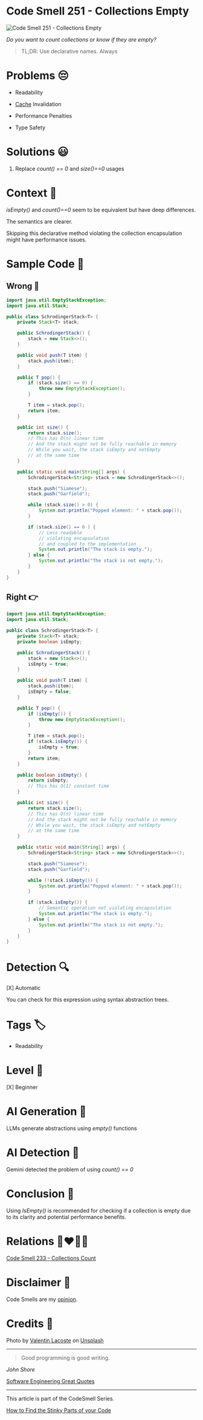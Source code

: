 # Code Smell 251 - Collections Empty
            
![Code Smell 251 - Collections Empty](Code%20Smell%20251%20-%20Collections%20Empty.jpg)

*Do you want to count collections or know if they are empty?*

> TL;DR: Use declarative names. Always

# Problems 😔 

- Readability

- [Cache](https://github.com/mcsee/Software-Design-Articles/tree/main/Articles/Code%20Smells/Code%20Smell%2049%20-%20Caches/readme.md) Invalidation

- Performance Penalties

- Type Safety

# Solutions 😃

1. Replace *count() == 0* and *size()==0* usages

# Context 💬

*isEmpty()* and *count()==0* seem to be equivalent but have deep differences.

The semantics are clearer.

Skipping this declarative method violating the collection encapsulation might have performance issues.

# Sample Code 📖

## Wrong 🚫

<!-- [Gist Url](https://gist.github.com/mcsee/8b7f7ec65cf3a60e31a3c31d4477615f) -->

```java
import java.util.EmptyStackException;
import java.util.Stack;

public class SchrodingerStack<T> {
    private Stack<T> stack;

    public SchrodingerStack() {
        stack = new Stack<>();
    }

    public void push(T item) {
        stack.push(item);
    }

    public T pop() {
        if (stack.size() == 0) {
            throw new EmptyStackException();
        }

        T item = stack.pop();
        return item;
    }

    public int size() {
        return stack.size();
        // This has O(n) linear time
        // And the stack might not be fully reachable in memory
        // While you wait, the stack isEmpty and notEmpty 
        // at the same time
    }

    public static void main(String[] args) {
        SchrodingerStack<String> stack = new SchrodingerStack<>();

        stack.push("Siamese");
        stack.push("Garfield"); 

        while (stack.size() > 0) {
            System.out.println("Popped element: " + stack.pop());
        }

        if (stack.size() == 0 ) {
            // Less readable
            // violating encapsulation
            // and coupled to the implementation
            System.out.println("The stack is empty.");
        } else {
            System.out.println("The stack is not empty.");
        }
    }
}
```

## Right 👉

<!-- [Gist Url](https://gist.github.com/mcsee/7e789f2e3e6e070e12177182192a62f7) -->

```java
import java.util.EmptyStackException;
import java.util.Stack;

public class SchrodingerStack<T> {
    private Stack<T> stack;
    private boolean isEmpty;

    public SchrodingerStack() {
        stack = new Stack<>();
        isEmpty = true;
    }

    public void push(T item) {
        stack.push(item);
        isEmpty = false; 
    }

    public T pop() {
        if (isEmpty()) {
            throw new EmptyStackException();
        }

        T item = stack.pop();
        if (stack.isEmpty()) {
            isEmpty = true;             
        }
        return item;
    }

    public boolean isEmpty() {
        return isEmpty;
        // This has O(1) constant time
    }

    public int size() {
        return stack.size();
        // This has O(n) linear time
        // And the stack might not be fully reachable in memory
        // While you wait, the stack isEmpty and notEmpty 
        // at the same time
    }

    public static void main(String[] args) {
        SchrodingerStack<String> stack = new SchrodingerStack<>();

        stack.push("Siamese");
        stack.push("Garfield"); 

        while (!stack.isEmpty()) {
            System.out.println("Popped element: " + stack.pop());
        }

        if (stack.isEmpty()) {
            // Semantic operation not violating encapsulation
            System.out.println("The stack is empty.");
        } else {
            System.out.println("The stack is not empty.");
        }
    }
}
```

# Detection 🔍

[X] Automatic 

You can check for this expression using syntax abstraction trees.

# Tags 🏷️

- Readability

# Level 🔋

[X] Beginner

# AI Generation 🤖

LLMs generate abstractions using *empty()* functions

# AI Detection 🥃

Gemini detected the problem of using *count() == 0*

# Conclusion 🏁

Using *IsEmpty()* is recommended for checking if a collection is empty due to its clarity and potential performance benefits.

# Relations 👩‍❤️‍💋‍👨

[Code Smell 233 - Collections Count](https://github.com/mcsee/Software-Design-Articles/tree/main/Articles/Code%20Smells/Code%20Smell%20233%20-%20Collections%20Count/readme.md)

# Disclaimer 📘

Code Smells are my [opinion](https://github.com/mcsee/Software-Design-Articles/tree/main/Articles/Blogging/I%20Wrote%20More%20than%2090%20Articles%20on%202021%20Here%20is%20What%20I%20Learned/readme.md).

# Credits 🙏

Photo by [Valentin Lacoste](https://unsplash.com/@valentinlacoste) on [Unsplash](https://unsplash.com/photos/long-angle-photography-of-tunnel-jNSJE8dMro0)
    
* * *

> Good programming is good writing.

_John Shore_
 
[Software Engineering Great Quotes](https://github.com/mcsee/Software-Design-Articles/tree/main/Articles/Quotes/Software%20Engineering%20Great%20Quotes/readme.md)

* * *

This article is part of the CodeSmell Series.

[How to Find the Stinky Parts of your Code](https://github.com/mcsee/Software-Design-Articles/tree/main/Articles/Code%20Smells/How%20to%20Find%20the%20Stinky%20parts%20of%20your%20Code/readme.md)